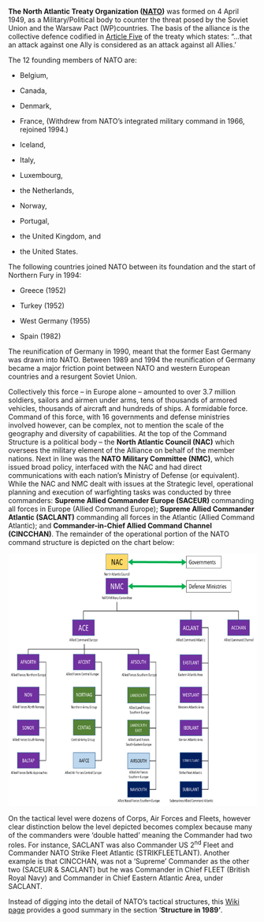**The North Atlantic Treaty Organization
([<u>NATO</u>](https://www.nato.int/cps/ic/natohq/index.htm))** was
formed on 4 April 1949, as a Military/Political body to counter the
threat posed by the Soviet Union and the Warsaw Pact (WP)countries. The
basis of the alliance is the collective defence codified in [<u>Article
Five</u>](https://www.nato.int/cps/ic/natohq/topics_110496.htm) of the
treaty which states: “…that an attack against one Ally is considered as
an attack against all Allies.’

The 12 founding members of NATO are:

-   Belgium,

-   Canada,

-   Denmark,

-   France, (Withdrew from NATO’s integrated military command in 1966,
    rejoined 1994.)

-   Iceland,

-   Italy,

-   Luxembourg,

-   the Netherlands,

-   Norway,

-   Portugal,

-   the United Kingdom, and

-   the United States.

The following countries joined NATO between its foundation and the start
of Northern Fury in 1994:

-   Greece (1952)

-   Turkey (1952)

-   West Germany (1955)

-   Spain (1982)

The reunification of Germany in 1990, meant that the former East Germany
was drawn into NATO. Between 1989 and 1994 the reunification of Germany
became a major friction point between NATO and western European
countries and a resurgent Soviet Union.

Collectively this force – in Europe alone – amounted to over 3.7 million
soldiers, sailors and airmen under arms, tens of thousands of armored
vehicles, thousands of aircraft and hundreds of ships. A formidable
force. Command of this force, with 16 governments and defense ministries
involved however, can be complex, not to mention the scale of the
geography and diversity of capabilities. At the top of the Command
Structure is a political body – the **North Atlantic Council (NAC)**
which oversees the military element of the Alliance on behalf of the
member nations. Next in line was the **NATO Military Committee (NMC)**,
which issued broad policy, interfaced with the NAC and had direct
communications with each nation’s Ministry of Defense (or equivalent).
While the NAC and NMC dealt with issues at the Strategic level,
operational planning and execution of warfighting tasks was conducted by
three commanders: **Supreme Allied Commander Europe (SACEUR)**
commanding all forces in Europe (Allied Command Europe); **Supreme
Allied Commander Atlantic (SACLANT)** commanding all forces in the
Atlantic (Allied Command Atlantic); and **Commander-in-Chief Allied
Command Channel (CINCCHAN)**. The remainder of the operational portion
of the NATO command structure is depicted on the chart below:

<img src="/assets\images\nato\image1.png" style="width:7.34792in;height:5.33909in" />

On the tactical level were dozens of Corps, Air Forces and Fleets,
however clear distinction below the level depicted becomes complex
because many of the commanders were ‘double hatted’ meaning the
Commander had two roles. For instance, SACLANT was also Commander US
2<sup>nd</sup> Fleet and Commander NATO Strike Fleet Atlantic
(STRIKFLEETLANT). Another example is that CINCCHAN, was not a ‘Supreme’
Commander as the other two (SACEUR & SACLANT) but he was Commander in
Chief FLEET (British Royal Navy) and Commander in Chief Eastern Atlantic
Area, under SACLANT.

Instead of digging into the detail of NATO’s tactical structures, this
[<u>Wiki
page</u>](https://en.wikipedia.org/wiki/Structure_of_NATO#Structure_in_1989)
provides a good summary in the section ‘**Structure in 1989’**.
